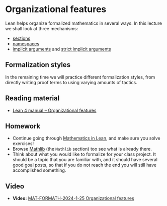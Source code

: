 # Organizational features

Lean helps organize formalized mathematics in several ways. In this lecture we shall look at three mechanisms:

* [sections](https://lean-lang.org/lean4/doc/sections.html)
* [namespaces](https://lean-lang.org/lean4/doc/namespaces.html)
* [implicit arguments](https://lean-lang.org/lean4/doc/implicit.html) and [strict implicit arguments](https://lean-lang.org/theorem_proving_in_lean4/interacting_with_lean.html#more-on-implicit-arguments)

## Formalization styles

In the remaining time we will practice different formalization styles, from directly writing proof terms to using varying amounts of tactics.

## Reading material

* [Lean 4 manual – Organizational features](https://lean-lang.org/lean4/doc/organization.html)

## Homework

* Continue going through [Mathematics in Lean](https://leanprover-community.github.io/mathematics_in_lean/), and make sure you solve exercises!
* Browse [Mathlib](https://leanprover-community.github.io/mathlib4_docs/) (the `Mathlib` section) too see what is already there.
* Think about what you would like to formalize for your class project. It should be a topic that you are familiar with, and it should have several good goal posts, so that if you do not reach the end you will still have accomplished something.

## Video

* **Video:** [MAT-FORMATH-2024-1-25 Organizational features](https://youtu.be/H3kjkaKwOEI?si=NGSkDg4TdDttrXmQ) 
